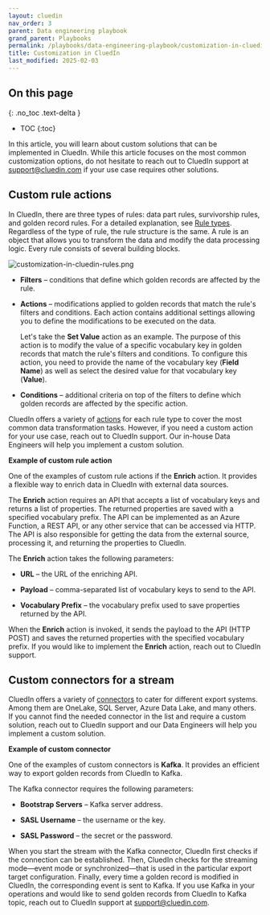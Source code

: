 ```yaml
---
layout: cluedin
nav_order: 3
parent: Data engineering playbook
grand_parent: Playbooks
permalink: /playbooks/data-engineering-playbook/customization-in-cluedin
title: Customization in CluedIn
last_modified: 2025-02-03
---
```

## On this page
{: .no_toc .text-delta }
- TOC
{:toc}

In this article, you will learn about custom solutions that can be implemented in CluedIn. While this article focuses on the most common customization options, do not hesitate to reach out to CluedIn support at <a href="mailto:support@cluedin.com">support@cluedin.com</a> if your use case requires other solutions.

## Custom rule actions

In CluedIn, there are three types of rules: data part rules, survivorship rules, and golden record rules. For a detailed explanation, see [Rule types](/management/rules/rule-types). Regardless of the type of rule, the rule structure is the same. A rule is an object that allows you to transform the data and modify the data processing logic. Every rule consists of several building blocks.

![customization-in-cluedin-rules.png](../../assets/images/playbooks/customization-in-cluedin-rules.png)

- **Filters** – conditions that define which golden records are affected by the rule.

- **Actions** – modifications applied to golden records that match the rule's filters and conditions. Each action contains additional settings allowing you to define the modifications to be executed on the data.

    Let's take the **Set Value** action as an example. The purpose of this action is to modify the value of a specific vocabulary key in golden records that match the rule's filters and conditions. To configure this action, you need to provide the name of the vocabulary key (**Field Name**) as well as select the desired value for that vocabulary key (**Value**).

- **Conditions** – additional criteria on top of the filters to define which golden records are affected by the specific action.

CluedIn offers a variety of [actions](/management/rules/rules-reference) for each rule type to cover the most common data transformation tasks. However, if you need a custom action for your use case, reach out to CluedIn support. Our in-house Data Engineers will help you implement a custom solution.

**Example of custom rule action**

One of the examples of custom rule actions if the **Enrich** action. It provides a flexible way to enrich data in CluedIn with external data sources.

The **Enrich** action requires an API that accepts a list of vocabulary keys and returns a list of properties. The returned properties are saved with a specified vocabulary prefix. The API can be implemented as an Azure Function, a REST API, or any other service that can be accessed via HTTP. The API is also responsible for getting the data from the external source, processing it, and returning the properties to CluedIn.

The **Enrich** action takes the following parameters:

- **URL** – the URL of the enriching API.

- **Payload** – comma-separated list of vocabulary keys to send to the API.

- **Vocabulary Prefix** – the vocabulary prefix used to save properties returned by the API.

When the **Enrich** action is invoked, it sends the payload to the API (HTTP POST) and saves the returned properties with the specified vocabulary prefix. If you would like to implement the **Enrich** action, reach out to CluedIn support.

## Custom connectors for a stream

CluedIn offers a variety of [connectors](/consume/export-targets/connector-reference) to cater for different export systems. Among them are OneLake, SQL Server, Azure Data Lake, and many others. If you cannot find the needed connector in the list and require a custom solution, reach out to CluedIn support and our Data Engineers will help you implement a custom solution.

**Example of custom connector**

One of the examples of custom connectors is **Kafka**. It provides an efficient way to export golden records from CluedIn to Kafka.

The Kafka connector requires the following parameters:

- **Bootstrap Servers** – Kafka server address.

- **SASL Username** – the username or the key.

- **SASL Password** – the secret or the password.

When you start the stream with the Kafka connector, CluedIn first checks if the connection can be established. Then, CluedIn checks for the streaming mode—event mode or synchronized—that is used in the particular export target configuration. Finally, every time a golden record is modified in CluedIn, the corresponding event is sent to Kafka. If you use Kafka in your operations and would like to send golden records from CluedIn to Kafka topic, reach out to CluedIn support at <a href="mailto:support@cluedin.com">support@cluedin.com</a>.